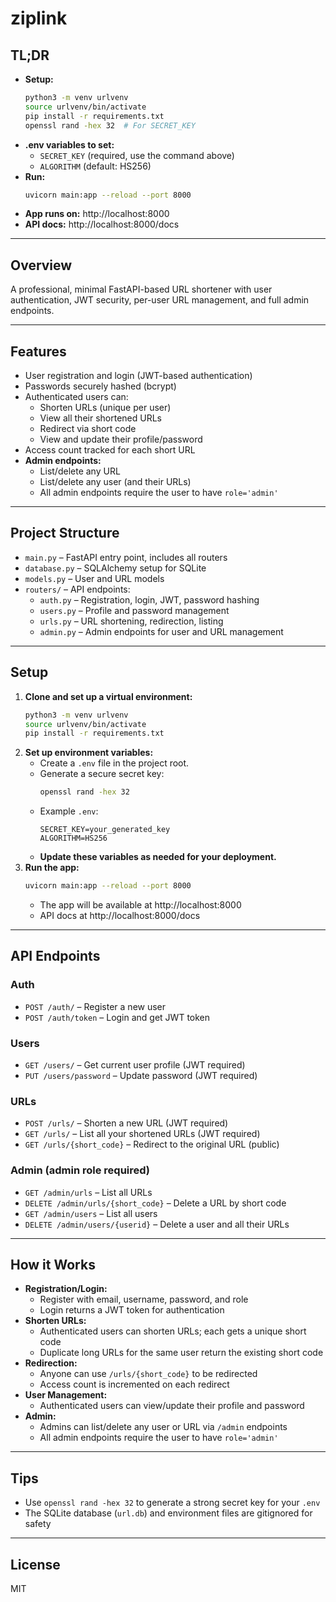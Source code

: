 # ziplink

## TL;DR

- **Setup:**
  ```sh
  python3 -m venv urlvenv
  source urlvenv/bin/activate
  pip install -r requirements.txt
  openssl rand -hex 32  # For SECRET_KEY
  ```
- **.env variables to set:**
  - `SECRET_KEY` (required, use the command above)
  - `ALGORITHM` (default: HS256)
- **Run:**
  ```sh
  uvicorn main:app --reload --port 8000
  ```
- **App runs on:** http://localhost:8000
- **API docs:** http://localhost:8000/docs

---

## Overview

A professional, minimal FastAPI-based URL shortener with user authentication, JWT security, per-user URL management, and full admin endpoints.

---

## Features

- User registration and login (JWT-based authentication)
- Passwords securely hashed (bcrypt)
- Authenticated users can:
  - Shorten URLs (unique per user)
  - View all their shortened URLs
  - Redirect via short code
  - View and update their profile/password
- Access count tracked for each short URL
- **Admin endpoints:**
  - List/delete any URL
  - List/delete any user (and their URLs)
  - All admin endpoints require the user to have `role='admin'`

---

## Project Structure

- `main.py` – FastAPI entry point, includes all routers
- `database.py` – SQLAlchemy setup for SQLite
- `models.py` – User and URL models
- `routers/` – API endpoints:
  - `auth.py` – Registration, login, JWT, password hashing
  - `users.py` – Profile and password management
  - `urls.py` – URL shortening, redirection, listing
  - `admin.py` – Admin endpoints for user and URL management

---

## Setup

1. **Clone and set up a virtual environment:**
   ```sh
   python3 -m venv urlvenv
   source urlvenv/bin/activate
   pip install -r requirements.txt
   ```
2. **Set up environment variables:**
   - Create a `.env` file in the project root.
   - Generate a secure secret key:
     ```sh
     openssl rand -hex 32
     ```
   - Example `.env`:
     ```
     SECRET_KEY=your_generated_key
     ALGORITHM=HS256
     ```
   - **Update these variables as needed for your deployment.**
3. **Run the app:**
   ```sh
   uvicorn main:app --reload --port 8000
   ```
   - The app will be available at http://localhost:8000
   - API docs at http://localhost:8000/docs

---

## API Endpoints

### Auth

- `POST /auth/` – Register a new user
- `POST /auth/token` – Login and get JWT token

### Users

- `GET /users/` – Get current user profile (JWT required)
- `PUT /users/password` – Update password (JWT required)

### URLs

- `POST /urls/` – Shorten a new URL (JWT required)
- `GET /urls/` – List all your shortened URLs (JWT required)
- `GET /urls/{short_code}` – Redirect to the original URL (public)

### Admin (admin role required)

- `GET /admin/urls` – List all URLs
- `DELETE /admin/urls/{short_code}` – Delete a URL by short code
- `GET /admin/users` – List all users
- `DELETE /admin/users/{userid}` – Delete a user and all their URLs

---

## How it Works

- **Registration/Login:**
  - Register with email, username, password, and role
  - Login returns a JWT token for authentication
- **Shorten URLs:**
  - Authenticated users can shorten URLs; each gets a unique short code
  - Duplicate long URLs for the same user return the existing short code
- **Redirection:**
  - Anyone can use `/urls/{short_code}` to be redirected
  - Access count is incremented on each redirect
- **User Management:**
  - Authenticated users can view/update their profile and password
- **Admin:**
  - Admins can list/delete any user or URL via `/admin` endpoints
  - All admin endpoints require the user to have `role='admin'`

---

## Tips

- Use `openssl rand -hex 32` to generate a strong secret key for your `.env`
- The SQLite database (`url.db`) and environment files are gitignored for safety

---

## License

MIT
